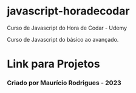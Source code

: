 # javascript-horadecodar
 Curso de Javascript do Hora de Codar - Udemy


 Curso de Javascript do básico ao avançado.

 <h1>Link para Projetos</h1>



 <h3>Criado por Maurício Rodrigues - 2023</h3>
